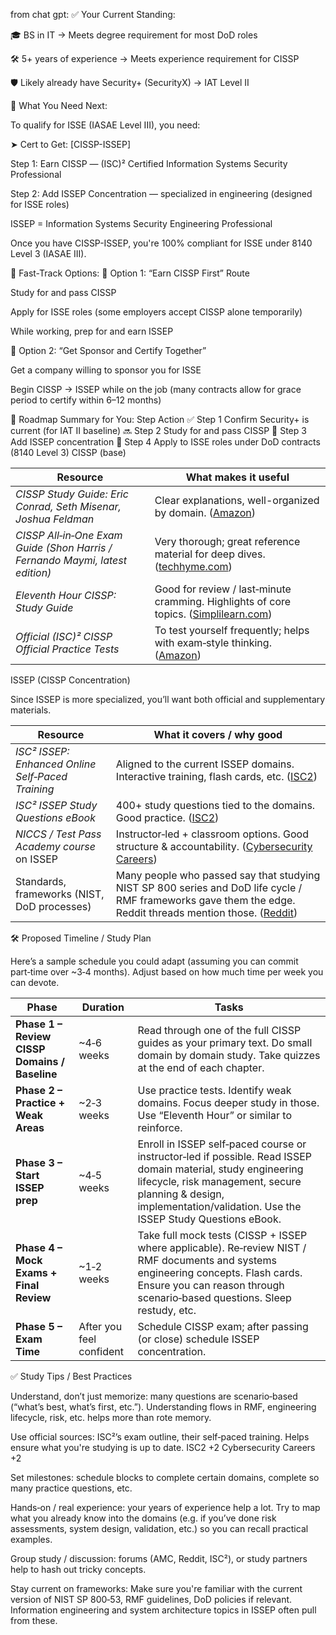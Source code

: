 from chat gpt:
✅ Your Current Standing:

🎓 BS in IT → Meets degree requirement for most DoD roles

🛠️ 5+ years of experience → Meets experience requirement for CISSP

🛡️ Likely already have Security+ (SecurityX) → IAT Level II


🔑 What You Need Next:

To qualify for ISSE (IASAE Level III), you need:

➤ Cert to Get: [CISSP-ISSEP]

Step 1: Earn CISSP — (ISC)² Certified Information Systems Security Professional

Step 2: Add ISSEP Concentration — specialized in engineering (designed for ISSE roles)

ISSEP = Information Systems Security Engineering Professional

Once you have CISSP-ISSEP, you're 100% compliant for ISSE under 8140 Level 3 (IASAE III).

📌 Fast-Track Options:
🧩 Option 1: “Earn CISSP First” Route

Study for and pass CISSP

Apply for ISSE roles (some employers accept CISSP alone temporarily)

While working, prep for and earn ISSEP

🧩 Option 2: “Get Sponsor and Certify Together”

Get a company willing to sponsor you for ISSE

Begin CISSP → ISSEP while on the job (many contracts allow for grace period to certify within 6–12 months)

🧭 Roadmap Summary for You:
Step	Action
✅ Step 1	Confirm Security+ is current (for IAT II baseline)
🔜 Step 2	Study for and pass CISSP
🎯 Step 3	Add ISSEP concentration
🚀 Step 4	Apply to ISSE roles under DoD contracts (8140 Level 3)
CISSP (base)

| Resource                                                                     | What makes it useful                                                                      |
| ---------------------------------------------------------------------------- | ----------------------------------------------------------------------------------------- |
| *CISSP Study Guide: Eric Conrad, Seth Misenar, Joshua Feldman*               | Clear explanations, well-organized by domain. ([Amazon][1])                               |
| *CISSP All‑in‑One Exam Guide (Shon Harris / Fernando Maymi, latest edition)* | Very thorough; great reference material for deep dives. ([techhyme.com][2])               |
| *Eleventh Hour CISSP: Study Guide*                                           | Good for review / last‑minute cramming. Highlights of core topics. ([Simplilearn.com][3]) |
| *Official (ISC)² CISSP Official Practice Tests*                              | To test yourself frequently; helps with exam‑style thinking. ([Amazon][4])                |

[1]: https://www.amazon.com/CISSP-Study-Guide-Eric-Conrad/dp/1597499617?utm_source=chatgpt.com "CISSP Study Guide: Conrad, Eric, Misenar, Seth, Feldman, Joshua: 9781597499613: Amazon.com: Books"
[2]: https://techhyme.com/the-best-cissp-books-and-study-guides-for-2025/?utm_source=chatgpt.com "The Best CISSP Books and Study Guides for 2025 - Tech Hyme"
[3]: https://www.simplilearn.com/book-resources-to-read-for-cissp-certification-exam-article?utm_source=chatgpt.com "Top CISSP Books and Study Guides for the CISSP Certification"
[4]: https://www.amazon.com/Certified-Information-Security-Professional-Official/dp/1119787637?utm_source=chatgpt.com "(ISC)2 CISSP Certified Information Systems Security Professional Official Practice Tests: Chapple, Mike, Seidl, David: 9781119787631: Amazon.com: Books"


ISSEP (CISSP Concentration)

Since ISSEP is more specialized, you’ll want both official and supplementary materials.

| Resource                                          | What it covers / why good                                                                                                                                       |
| ------------------------------------------------- | --------------------------------------------------------------------------------------------------------------------------------------------------------------- |
| *ISC² ISSEP: Enhanced Online Self‑Paced Training* | Aligned to the current ISSEP domains. Interactive training, flash cards, etc. ([ISC2][1])                                                                       |
| *ISC² ISSEP Study Questions eBook*                | 400+ study questions tied to the domains. Good practice. ([ISC2][2])                                                                                            |
| *NICCS / Test Pass Academy course* on ISSEP       | Instructor‑led + classroom options. Good structure & accountability. ([Cybersecurity Careers][3])                                                               |
| Standards, frameworks (NIST, DoD processes)       | Many people who passed say that studying NIST SP 800 series and DoD life cycle / RMF frameworks gave them the edge. Reddit threads mention those. ([Reddit][4]) |

[1]: https://www.isc2.org/Insights/2024/01/Enhanced-ISSEP-Online-Self-Paced-Training?utm_source=chatgpt.com "Enhanced ISSEP Online Self-Paced Training Now Aligns to Domains"
[2]: https://www.isc2.org/training/resources/issep-study-questions-ebook?utm_source=chatgpt.com "ISC2 ISSEP Study Questions eBook"
[3]: https://niccs.cisa.gov/training/catalog/tpai/isc2-information-systems-security-engineering-professional-cissp-issep?utm_source=chatgpt.com "(ISC)2 Information Systems Security Engineering Professional (CISSP-ISSEP) from Test Pass Academy, LLC. | NICCS"
[4]: https://www.reddit.com/r/cissp/comments/1ceqbjd?utm_source=chatgpt.com "Passed CISSP-ISSEP in 90 mins"

🛠️ Proposed Timeline / Study Plan

Here’s a sample schedule you could adapt (assuming you can commit part‑time over ~3‑4 months). Adjust based on how much time per week you can devote.

| Phase                                         | Duration                 | Tasks                                                                                                                                                                                                                                |
| --------------------------------------------- | ------------------------ | ------------------------------------------------------------------------------------------------------------------------------------------------------------------------------------------------------------------------------------ |
| **Phase 1 – Review CISSP Domains / Baseline** | \~4‑6 weeks              | Read through one of the full CISSP guides as your primary text. Do small domain by domain study. Take quizzes at the end of each chapter.                                                                                            |
| **Phase 2 – Practice + Weak Areas**           | \~2‑3 weeks              | Use practice tests. Identify weak domains. Focus deeper study in those. Use “Eleventh Hour” or similar to reinforce.                                                                                                                 |
| **Phase 3 – Start ISSEP prep**                | \~4‑5 weeks              | Enroll in ISSEP self‑paced course or instructor‑led if possible. Read ISSEP domain material, study engineering lifecycle, risk management, secure planning & design, implementation/validation. Use the ISSEP Study Questions eBook. |
| **Phase 4 – Mock Exams + Final Review**       | \~1‑2 weeks              | Take full mock tests (CISSP + ISSEP where applicable). Re‑review NIST / RMF documents and systems engineering concepts. Flash cards. Ensure you can reason through scenario‑based questions. Sleep restudy, etc.                     |
| **Phase 5 – Exam Time**                       | After you feel confident | Schedule CISSP exam; after passing (or close) schedule ISSEP concentration.                                                                                                                                                          |

✅ Study Tips / Best Practices

Understand, don’t just memorize: many questions are scenario‑based (“what’s best, what’s first, etc.”). Understanding flows in RMF, engineering lifecycle, risk, etc. helps more than rote memory.

Use official sources: ISC²’s exam outline, their self‑paced training. Helps ensure what you're studying is up to date. 
ISC2
+2
Cybersecurity Careers
+2

Set milestones: schedule blocks to complete certain domains, complete so many practice questions, etc.

Hands‑on / real experience: your years of experience help a lot. Try to map what you already know into the domains (e.g. if you’ve done risk assessments, system design, validation, etc.) so you can recall practical examples.

Group study / discussion: forums (AMC, Reddit, ISC²), or study partners help to hash out tricky concepts.

Stay current on frameworks: Make sure you're familiar with the current version of NIST SP 800‑53, RMF guidelines, DoD policies if relevant. Information engineering and system architecture topics in ISSEP often pull from these.
